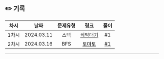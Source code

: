 ## ✏️ 기록

| 차시  |    날짜    | 문제유형 |                       링크                        |                          풀이                           |
| :---: | :--------: | :------: | :-----------------------------------------------: | :-----------------------------------------------------: |
| 1차시 | 2024.03.11 |   스택   | [쇠막대기](https://www.acmicpc.net/problem/10799) | [#1](https://github.com/AlgoLeadMe/AlgoLeadMe-8/pull/2) |
| 2차시 | 2024.03.16 |   BFS    |  [토마토](https://www.acmicpc.net/problem/7576)   | [#1](https://github.com/AlgoLeadMe/AlgoLeadMe-8/pull/2) |

---
